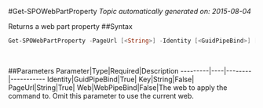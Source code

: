 #Get-SPOWebPartProperty
*Topic automatically generated on: 2015-08-04*

Returns a web part property
##Syntax
```powershell
Get-SPOWebPartProperty -PageUrl [<String>] -Identity [<GuidPipeBind>] [-Key [<String>]] [-Web [<WebPipeBind>]]
```
&nbsp;

##Parameters
Parameter|Type|Required|Description
---------|----|--------|-----------
Identity|GuidPipeBind|True|
Key|String|False|
PageUrl|String|True|
Web|WebPipeBind|False|The web to apply the command to. Omit this parameter to use the current web.
